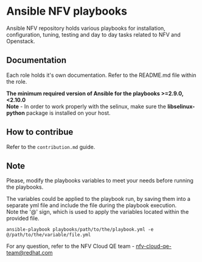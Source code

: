 # Ansible NFV playbooks
Ansible NFV repository holds various playbooks for installation, configuration, tuning, testing and day to day tasks related to NFV and Openstack.

## Documentation
Each role holds it's own documentation. Refer to the README.md file within the role.

**The minimum required version of Ansible for the playbooks >=2.9.0,<2.10.0**  
**Note** - In order to work properly with the selinux, make sure the **libselinux-python** package is installed on your host.

## How to contribue
Refer to the `contribution.md` guide.

## Note
Please, modify the playbooks variables to meet your needs before running the playbooks.

The variables could be applied to the playbook run, by saving them into a separate yml file and include the file during the playbook execution.  
Note the '@' sign, which is used to apply the variables located within the provided file.

```
ansible-playbook playbooks/path/to/the/playbook.yml -e @/path/to/the/variable/file.yml
```

For any question, refer to the NFV Cloud QE team - nfv-cloud-qe-team@redhat.com
